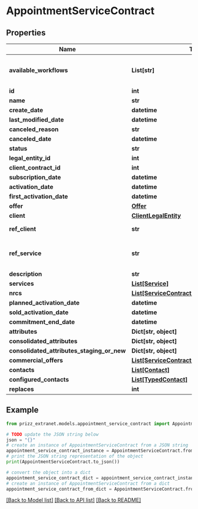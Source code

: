 # AppointmentServiceContract


## Properties

Name | Type | Description | Notes
------------ | ------------- | ------------- | -------------
**available_workflows** | **List[str]** | liste des processus disponible pour l&#39;objet | [optional] 
**id** | **int** |  | [optional] 
**name** | **str** |  | [optional] 
**create_date** | **datetime** |  | [optional] 
**last_modified_date** | **datetime** |  | [optional] 
**canceled_reason** | **str** |  | [optional] 
**canceled_date** | **datetime** |  | [optional] 
**status** | **str** |  | [optional] 
**legal_entity_id** | **int** |  | [optional] 
**client_contract_id** | **int** |  | [optional] 
**subscription_date** | **datetime** |  | [optional] 
**activation_date** | **datetime** |  | [optional] 
**first_activation_date** | **datetime** |  | [optional] 
**offer** | [**Offer**](Offer.md) |  | [optional] 
**client** | [**ClientLegalEntity**](ClientLegalEntity.md) |  | [optional] 
**ref_client** | **str** | ref set by customer | [optional] 
**ref_service** | **str** | ref used by Prizz Telecom NOC | [optional] 
**description** | **str** |  | [optional] 
**services** | [**List[Service]**](Service.md) |  | [optional] 
**nrcs** | [**List[ServiceContractNrc]**](ServiceContractNrc.md) |  | [optional] 
**planned_activation_date** | **datetime** |  | [optional] 
**sold_activation_date** | **datetime** |  | [optional] 
**commitment_end_date** | **datetime** |  | [optional] 
**attributes** | **Dict[str, object]** |  | [optional] 
**consolidated_attributes** | **Dict[str, object]** |  | [optional] 
**consolidated_attributes_staging_or_new** | **Dict[str, object]** |  | [optional] 
**commercial_offers** | [**List[ServiceContractCommercialOffersInner]**](ServiceContractCommercialOffersInner.md) |  | [optional] 
**contacts** | [**List[Contact]**](Contact.md) |  | [optional] 
**configured_contacts** | [**List[TypedContact]**](TypedContact.md) |  | [optional] 
**replaces** | **int** |  | [optional] 

## Example

```python
from prizz_extranet.models.appointment_service_contract import AppointmentServiceContract

# TODO update the JSON string below
json = "{}"
# create an instance of AppointmentServiceContract from a JSON string
appointment_service_contract_instance = AppointmentServiceContract.from_json(json)
# print the JSON string representation of the object
print(AppointmentServiceContract.to_json())

# convert the object into a dict
appointment_service_contract_dict = appointment_service_contract_instance.to_dict()
# create an instance of AppointmentServiceContract from a dict
appointment_service_contract_from_dict = AppointmentServiceContract.from_dict(appointment_service_contract_dict)
```
[[Back to Model list]](../README.md#documentation-for-models) [[Back to API list]](../README.md#documentation-for-api-endpoints) [[Back to README]](../README.md)


